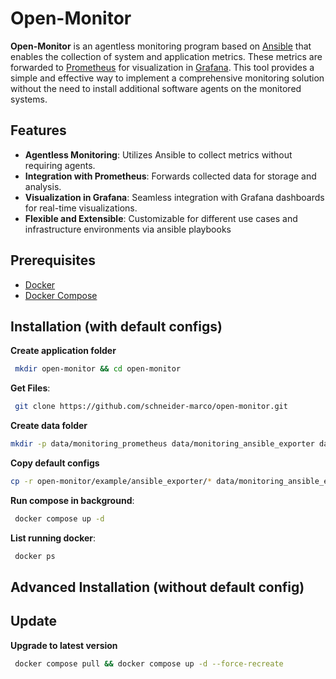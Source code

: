 # Open-Monitor

**Open-Monitor** is an agentless monitoring program based on [Ansible](https://www.ansible.com/) that enables the collection of system and application metrics. These metrics are forwarded to [Prometheus](https://prometheus.io/) for visualization in [Grafana](https://grafana.com/). This tool provides a simple and effective way to implement a comprehensive monitoring solution without the need to install additional software agents on the monitored systems.

## Features
- **Agentless Monitoring**: Utilizes Ansible to collect metrics without requiring agents.
- **Integration with Prometheus**: Forwards collected data for storage and analysis.
- **Visualization in Grafana**: Seamless integration with Grafana dashboards for real-time visualizations.
- **Flexible and Extensible**: Customizable for different use cases and infrastructure environments via ansible playbooks

## Prerequisites
- [Docker](https://www.docker.com/)
- [Docker Compose](https://docs.docker.com/compose/)

## Installation (with default configs)
**Create application folder**
   ```bash
    mkdir open-monitor && cd open-monitor
   ```
**Get Files**:
   ```bash
    git clone https://github.com/schneider-marco/open-monitor.git
   ```

**Create data folder**
   ```bash
  mkdir -p data/monitoring_prometheus data/monitoring_ansible_exporter data/monitoring_ansible_exporter/ansible/sshkeys

   ```

**Copy default configs**
   ```bash
cp -r open-monitor/example/ansible_exporter/* data/monitoring_ansible_exporter/ && cp open-monitor/example/prometheus/prometheus.yml data/monitoring_prometheus/prometheus.yml && cp open-monitor/compose.yaml . && rm -rf ./open-monitor
   ```

**Run compose in background**:
   ```bash
    docker compose up -d
   ```

**List running docker**:
   ```bash
    docker ps
   ```

## Advanced Installation (without default config)


## Update
**Upgrade to latest version**
   ```bash
    docker compose pull && docker compose up -d --force-recreate
   ```